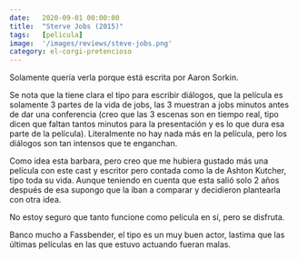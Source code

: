 ```yaml
---
date:   2020-09-01 00:00:00
title:  "Sterve Jobs (2015)"
tags:   [pelicula]
image:  '/images/reviews/steve-jobs.png'
category: el-corgi-pretencioso
---
```

Solamente quería verla porque está escrita por Aaron Sorkin.

Se nota que la tiene clara el tipo para escribir diálogos, que la película es solamente 3 partes de la vida de jobs, las 3 muestran a jobs minutos antes de dar una conferencia (creo que las 3 escenas son en tiempo real, tipo dicen que faltan tantos minutos para la presentación y es lo que dura esa parte de la película). Literalmente no hay nada más en la película, pero los diálogos son tan intensos que te enganchan.

Como idea esta barbara, pero creo que me hubiera gustado más una película con este cast y escritor pero contada como la de Ashton Kutcher, tipo toda su vida. Aunque teniendo en cuenta que esta salió solo 2 años después de esa supongo que la iban a comparar y decidieron plantearla con otra idea.

No estoy seguro que tanto funcione como película en sí, pero se disfruta.

Banco mucho a Fassbender, el tipo es un muy buen actor, lastima que las últimas películas en las que estuvo actuando fueran malas.
